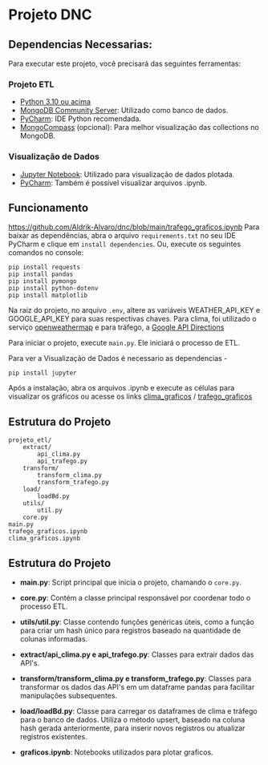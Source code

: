 # Projeto DNC

## Dependencias Necessarias:
Para executar este projeto, você precisará das seguintes ferramentas:
### Projeto ETL
- [Python 3.10 ou acima](https://www.python.org/downloads/release/python-3100/)
- [MongoDB Community Server](https://www.mongodb.com/try/download/community): Utilizado como banco de dados.
- [PyCharm](https://www.jetbrains.com/pt-br/pycharm/): IDE Python recomendada.
- [MongoCompass](https://www.mongodb.com/pt-br/products/tools/compass) (opcional): Para melhor visualização das collections no MongoDB.
### Visualização de Dados
- [Jupyter Notebook](https://jupyter.org/): Utilizado para visualização de dados plotada.
- [PyCharm](https://www.jetbrains.com/pt-br/pycharm/): Também é possível visualizar arquivos .ipynb.

## Funcionamento
https://github.com/Aldrik-Alvaro/dnc/blob/main/trafego_graficos.ipynb
Para baixar as dependências, abra o arquivo `requirements.txt` no seu IDE PyCharm e clique em `install dependencies`. Ou, execute os seguintes comandos no console:
```plaintext
pip install requests
pip install pandas
pip install pymongo
pip install python-dotenv
pip install matplotlib
```
Na raiz do projeto, no arquivo `.env`, altere as variáveis WEATHER_API_KEY e GOOGLE_API_KEY para suas respectivas chaves. Para clima, foi utilizado o serviço  [openweathermap](https://openweathermap.org/api) e para tráfego, a [Google API Directions](https://developers.google.com/maps/documentation/directions/overview?hl=pt-br)

Para iniciar o projeto, execute `main.py`. Ele iniciará o processo de ETL.

Para ver a Visualização de Dados é necessario as dependencias -
```plaintext
pip install jupyter
```
Após a instalação, abra os arquivos .ipynb e execute as células para visualizar os gráficos ou acesse os links [clima_graficos](https://www.mongodb.com/try/download/community](https://github.com/Aldrik-Alvaro/dnc/blob/main/clima_graficos.ipynb)) / [trafego_graficos](https://github.com/Aldrik-Alvaro/dnc/blob/main/trafego_graficos.ipynb)




## Estrutura do Projeto

```plaintext
projeto_etl/
    extract/
        api_clima.py
        api_trafego.py
    transform/
        transform_clima.py
        transform_trafego.py
    load/
        loadBd.py
    utils/
        util.py
    core.py
main.py
trafego_graficos.ipynb
clima_graficos.ipynb

```

## Estrutura do Projeto

- **main.py**: Script principal que inicia o projeto, chamando o `core.py`.

- **core.py**: Contém a classe principal responsável por coordenar todo o processo ETL.

- **utils/util.py**: Classe contendo funções genéricas úteis, como a função para criar um hash único para registros baseado na quantidade de colunas informadas.

- **extract/api_clima.py e api_trafego.py**: Classes para extrair dados das API's.

- **transform/transform_clima.py e transform_trafego.py**: Classes para transformar os dados das API's em um dataframe pandas para facilitar manipulações subsequentes.

- **load/loadBd.py**: Classe para carregar os dataframes de clima e tráfego para o banco de dados. Utiliza o método upsert, baseado na coluna hash gerada anteriormente, para inserir novos registros ou atualizar registros existentes.

- **graficos.ipynb**: Notebooks utilizados para plotar graficos. 




